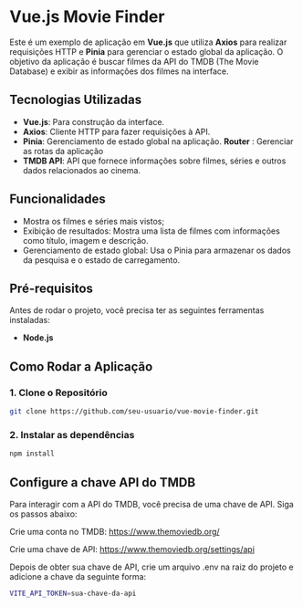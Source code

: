 # Vue.js Movie Finder

Este é um exemplo de aplicação em **Vue.js** que utiliza **Axios** para realizar requisições HTTP e **Pinia** para gerenciar o estado global da aplicação. O objetivo da aplicação é buscar filmes da API do TMDB (The Movie Database) e exibir as informações dos filmes na interface.

## Tecnologias Utilizadas

- **Vue.js**: Para construção da interface.
- **Axios**: Cliente HTTP para fazer requisições à API.
- **Pinia**: Gerenciamento de estado global na aplicação.
  **Router** : Gerenciar as rotas da aplicação
- **TMDB API**: API que fornece informações sobre filmes, séries e outros dados relacionados ao cinema.

## Funcionalidades

- Mostra os filmes e séries mais vistos;
- Exibição de resultados: Mostra uma lista de filmes com informações como título, imagem e descrição.
- Gerenciamento de estado global: Usa o Pinia para armazenar os dados da pesquisa e o estado de carregamento.

## Pré-requisitos

Antes de rodar o projeto, você precisa ter as seguintes ferramentas instaladas:

- **Node.js**

## Como Rodar a Aplicação

### 1. Clone o Repositório

```bash
git clone https://github.com/seu-usuario/vue-movie-finder.git
```

### 2. Instalar as dependências

```bash
npm install
```

## Configure a chave API do TMDB

Para interagir com a API do TMDB, você precisa de uma chave de API. Siga os passos abaixo:

Crie uma conta no TMDB: https://www.themoviedb.org/

Crie uma chave de API: https://www.themoviedb.org/settings/api

Depois de obter sua chave de API, crie um arquivo .env na raiz do projeto e adicione a chave da seguinte forma:

```bash
VITE_API_TOKEN=sua-chave-da-api
```
  